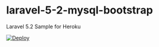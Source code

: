 # laravel-5-2-mysql-bootstrap
Laravel 5.2 Sample for Heroku

[![Deploy](https://www.herokucdn.com/deploy/button.svg)](https://heroku.com/deploy?template=https://github.com/singularity-is-i/laravel-5-2-mysql-bootstrap)

